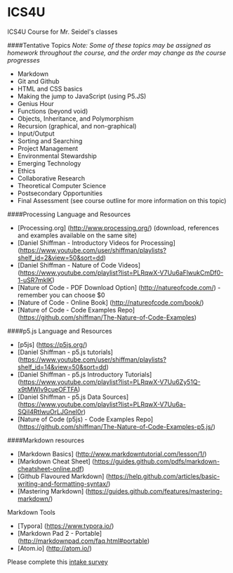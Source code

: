 ICS4U
=====

ICS4U Course for Mr. Seidel's classes

####Tentative Topics
_Note: Some of these topics may be assigned as homework throughout the course, and the order may change as the course progresses_

* Markdown
* Git and Github
* HTML and CSS basics
* Making the jump to JavaScript (using P5.JS)
* Genius Hour
* Functions (beyond void)
* Objects, Inheritance, and Polymorphism
* Recursion (graphical, and non-graphical)
* Input/Output
* Sorting and Searching
* Project Management
* Environmental Stewardship
* Emerging Technology
* Ethics
* Collaborative Research
* Theoretical Computer Science
* Postsecondary Opportunities
* Final Assessment (see course outline for more information on this topic)

####Processing Language and Resources
* [Processing.org] (http://www.processing.org/) (download, references and examples available on the same site)
* [Daniel Shiffman - Introductory Videos for Processing] (https://www.youtube.com/user/shiffman/playlists?shelf_id=2&view=50&sort=dd)
* [Daniel Shiffman - Nature of Code Videos] (https://www.youtube.com/playlist?list=PLRqwX-V7Uu6aFlwukCmDf0-1-uSR7mklK)
* [Nature of Code - PDF Download Option] (http://natureofcode.com/) - remember you can choose $0
* [Nature of Code - Online Book] (http://natureofcode.com/book/)
* [Nature of Code - Code Examples Repo] (https://github.com/shiffman/The-Nature-of-Code-Examples)

####p5.js Language and Resources
* [p5js] (https://p5js.org/)
* [Daniel Shiffman - p5.js tutorials] (https://www.youtube.com/user/shiffman/playlists?shelf_id=14&view=50&sort=dd)
* [Daniel Shiffman - p5.js Introductory Tutorials] (https://www.youtube.com/playlist?list=PLRqwX-V7Uu6Zy51Q-x9tMWIv9cueOFTFA)
* [Daniel Shiffman - p5.js Data Sources] (https://www.youtube.com/playlist?list=PLRqwX-V7Uu6a-SQiI4RtIwuOrLJGnel0r)
* [Nature of Code (p5js) - Code Examples Repo] (https://github.com/shiffman/The-Nature-of-Code-Examples-p5.js/)

####Markdown resources
* [Markdown Basics] (http://www.markdowntutorial.com/lesson/1/)
* [Markdown Cheat Sheet] (https://guides.github.com/pdfs/markdown-cheatsheet-online.pdf)
* [Github Flavoured Markdown] (https://help.github.com/articles/basic-writing-and-formatting-syntax/)
* [Mastering Markdown] (https://guides.github.com/features/mastering-markdown/)

Markdown Tools
* [Typora] (https://www.typora.io/)
* [Markdown Pad 2 - Portable] (http://markdownpad.com/faq.html#portable)
* [Atom.io] (http://atom.io/)

Please complete this [intake survey](https://www.surveymonkey.com/r/TN2JR3P)
